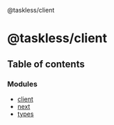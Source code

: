@taskless/client

# @taskless/client

## Table of contents

### Modules

- [client](modules/client.md)
- [next](modules/next.md)
- [types](modules/types.md)
